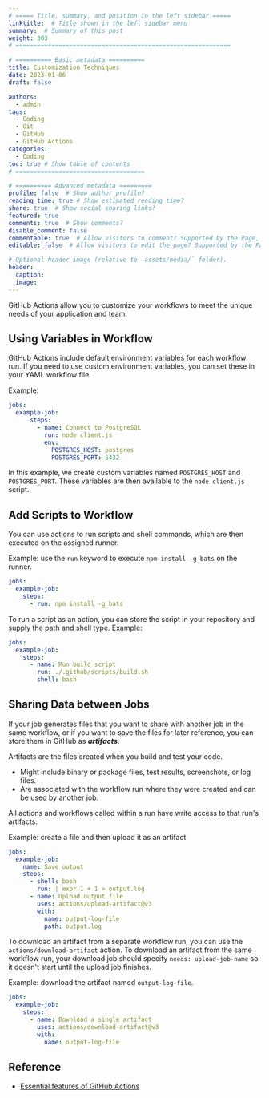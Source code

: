 ```yaml
---
# ===== Title, summary, and position in the left sidebar =====
linktitle:  # Title shown in the left sidebar menu
summary:  # Summary of this post
weight: 303
# ============================================================

# ========== Basic metadata ==========
title: Customization Techniques
date: 2023-01-06
draft: false

authors:
  - admin
tags:
  - Coding
  - Git
  - GitHub
  - GitHub Actions
categories:
  - Coding
toc: true # Show table of contents
# ====================================

# ========== Advanced metadata =========
profile: false  # Show author profile?
reading_time: true # Show estimated reading time?
share: true  # Show social sharing links?
featured: true
comments: true  # Show comments?
disable_comment: false
commentable: true  # Allow visitors to comment? Supported by the Page, Post, and Book content types.
editable: false  # Allow visitors to edit the page? Supported by the Page, Post, and Book content types.

# Optional header image (relative to `assets/media/` folder).
header:
  caption: 
  image:  
---
```


GitHub Actions allow you to customize your workflows to meet the unique needs of your application and team.

## Using Variables in Workflow

GitHub Actions include default environment variables for each workflow run. If you need to use custom environment variables, you can set these in your YAML workflow file.

Example:

```yaml
jobs:
  example-job:
      steps:
        - name: Connect to PostgreSQL
          run: node client.js
          env:
            POSTGRES_HOST: postgres
            POSTGRES_PORT: 5432
```

In this example, we create custom variables named `POSTGRES_HOST` and `POSTGRES_PORT`. These variables are then available to the `node client.js` script.

## Add Scripts to Workflow

You can use actions to run scripts and shell commands, which are then executed on the assigned runner. 

Example: use the `run` keyword to execute `npm install -g bats` on the runner.

```yaml
jobs:
  example-job:
    steps:
      - run: npm install -g bats
```

To run a script as an action, you can store the script in your repository and supply the path and shell type. Example:

```yaml
jobs:
  example-job:
    steps:
      - name: Run build script
        run: ./.github/scripts/build.sh
        shell: bash
```

## Sharing Data between Jobs

If your job generates files that you want to share with another job in the same workflow, or if you want to save the files for later reference, you can store them in GitHub as ***artifacts***.

Artifacts are the files created when you build and test your code.

- Might include binary or package files, test results, screenshots, or log files. 
- Are associated with the workflow run where they were created and can be used by another job.

All actions and workflows called within a run have write access to that run's artifacts.

Example: create a file and then upload it as an artifact

```yaml
jobs:
  example-job:
    name: Save output
    steps:
      - shell: bash
        run: | expr 1 + 1 > output.log
      - name: Upload output file
        uses: actions/upload-artifact@v3
        with:
          name: output-log-file
          path: output.log
```

To download an artifact from a separate workflow run, you can use the `actions/download-artifact` action. To download an artifact from the same workflow run, your download job should specify `needs: upload-job-name` so it doesn't start until the upload job finishes.

Example: download the artifact named `output-log-file`.

```yaml
jobs:
  example-job:
    steps:
      - name: Download a single artifact
        uses: actions/download-artifact@v3
        with:
          name: output-log-file
```

## Reference

- [Essential features of GitHub Actions](https://docs.github.com/en/actions/learn-github-actions/essential-features-of-github-actions)